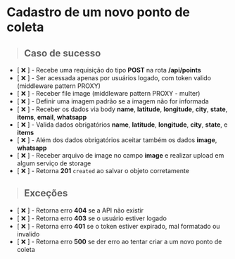 # Cadastro de um novo ponto de coleta

> ## Caso de sucesso

- [ ❌ ] - Recebe uma requisição do tipo **POST** na rota **/api/points**
- [ ❌ ] - Ser acessada apenas por usuários logado, com token valido (middleware pattern PROXY)
- [ ❌ ] - Receber file image (middleware pattern PROXY - multer)
- [ ❌ ] - Definir uma imagem padrão se a imagem não for informada
- [ ❌ ] - Receber os dados via body **name**, **latitude**, **longitude**, **city**, **state**, **items**, **email**, **whatsapp**
- [ ❌ ] - Valida dados obrigatórios **name**, **latitude**, **longitude**, **city**, **state**, e **items**
- [ ❌ ] - Além dos dados obrigatórios aceitar também os dados **image**, **whatsapp**
- [ ❌ ] - Receber arquivo de image no campo **image** e realizar upload em algum serviço de storage
- [ ❌ ] - Retorna **201** `created` ao salvar o objeto corretamente

> ## Exceções

- [ ❌ ] - Retorna erro **404** se a API não existir
- [ ❌ ] - Retorna erro **403** se o usuário estiver logado
- [ ❌ ] - Retorna erro **401** se o token estiver expirado, mal formatado ou invalido
- [ ❌ ] - Retorna erro **500** se der erro ao tentar criar a um novo ponto de coleta